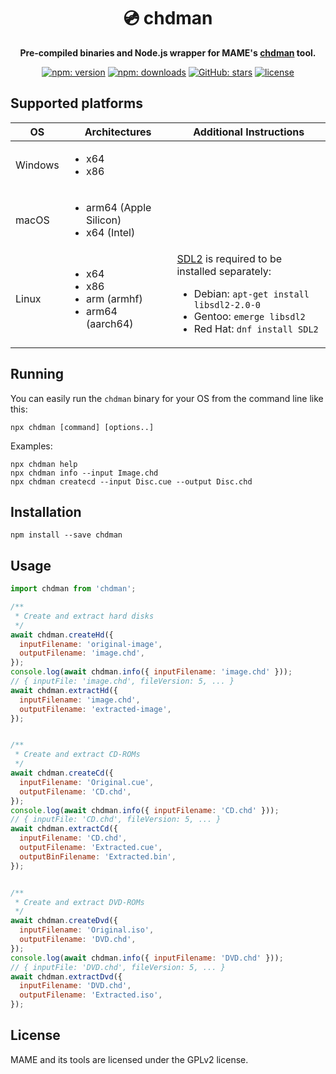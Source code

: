 <h1 align="center">💿️ chdman</h1>

<p align="center"><b>Pre-compiled binaries and Node.js wrapper for MAME's <a href="https://docs.mamedev.org/tools/chdman.html">chdman</a> tool.</b></p>

<p align="center">
  <a href="https://www.npmjs.com/package/chdman"><img alt="npm: version" src="https://img.shields.io/npm/v/chdman?color=%23cc3534&label=version&logo=npm&logoColor=white"></a>
  <a href="https://www.npmjs.com/package/chdman"><img alt="npm: downloads" src="https://img.shields.io/npm/dt/chdman?color=%23cc3534&logo=npm&logoColor=white"></a>
  <a href="https://github.com/emmercm/chdman-js"><img alt="GitHub: stars" src="https://img.shields.io/github/stars/emmercm/chdman-js?style=flat&logo=github&logoColor=white&color=%236e5494"></a>
  <a href="https://github.com/emmercm/chdman-js/blob/main/LICENSE"><img alt="license" src="https://img.shields.io/github/license/emmercm/chdman-js?color=blue"></a>
</p>

## Supported platforms

| OS      | Architectures                                                                 | Additional Instructions                                                                                                                                                                               |
|---------|-------------------------------------------------------------------------------|-------------------------------------------------------------------------------------------------------------------------------------------------------------------------------------------------------|
| Windows | <ul><li>x64</li><li>x86</li></ul>                                             |                                                                                                                                                                                                       |
| macOS   | <ul><li>arm64 (Apple Silicon)</li><li>x64 (Intel)</li></ul>                   |                                                                                                                                                                                                       |
| Linux   | <ul><li>x64</li><li>x86</li><li>arm (armhf)</li><li>arm64 (aarch64)</li></ul> | [SDL2](https://www.libsdl.org/) is required to be installed separately:<ul><li>Debian: `apt-get install libsdl2-2.0-0`</li><li>Gentoo: `emerge libsdl2`</li><li>Red Hat: `dnf install SDL2`</li></ul> |

## Running

You can easily run the `chdman` binary for your OS from the command line like this:

```shell
npx chdman [command] [options..]
```

Examples:

```shell
npx chdman help
npx chdman info --input Image.chd
npx chdman createcd --input Disc.cue --output Disc.chd
```

## Installation

```shell
npm install --save chdman
```

## Usage

```javascript
import chdman from 'chdman';

/**
 * Create and extract hard disks
 */
await chdman.createHd({
  inputFilename: 'original-image',
  outputFilename: 'image.chd',
});
console.log(await chdman.info({ inputFilename: 'image.chd' }));
// { inputFile: 'image.chd', fileVersion: 5, ... }
await chdman.extractHd({
  inputFilename: 'image.chd',
  outputFilename: 'extracted-image',
});


/**
 * Create and extract CD-ROMs
 */
await chdman.createCd({
  inputFilename: 'Original.cue',
  outputFilename: 'CD.chd',
});
console.log(await chdman.info({ inputFilename: 'CD.chd' }));
// { inputFile: 'CD.chd', fileVersion: 5, ... }
await chdman.extractCd({
  inputFilename: 'CD.chd',
  outputFilename: 'Extracted.cue',
  outputBinFilename: 'Extracted.bin',
});


/**
 * Create and extract DVD-ROMs
 */
await chdman.createDvd({
  inputFilename: 'Original.iso',
  outputFilename: 'DVD.chd',
});
console.log(await chdman.info({ inputFilename: 'DVD.chd' }));
// { inputFile: 'DVD.chd', fileVersion: 5, ... }
await chdman.extractDvd({
  inputFilename: 'DVD.chd',
  outputFilename: 'Extracted.iso',
});
```

## License

MAME and its tools are licensed under the GPLv2 license.
